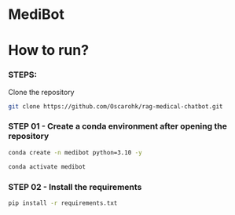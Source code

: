 # MediBot

# How to run?
### STEPS:

Clone the repository

```bash
git clone https://github.com/Oscarohk/rag-medical-chatbot.git
```
### STEP 01 - Create a conda environment after opening the repository

```bash
conda create -n medibot python=3.10 -y
```

```bash
conda activate medibot
```

### STEP 02 - Install the requirements
```bash
pip install -r requirements.txt
```

